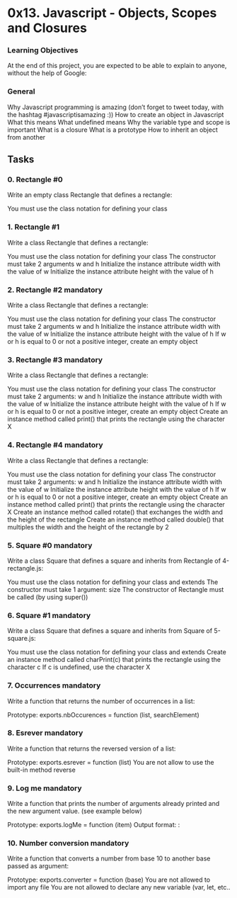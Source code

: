 # 0x13. Javascript - Objects, Scopes and Closures

### Learning Objectives

At the end of this project, you are expected to be able to explain to anyone, without the help of Google:

### General

Why Javascript programming is amazing (don’t forget to tweet today, with the hashtag #javascriptisamazing :))
How to create an object in Javascript
What this means
What undefined means
Why the variable type and scope is important
What is a closure
What is a prototype
How to inherit an object from another

## Tasks

### 0. Rectangle #0 

Write an empty class Rectangle that defines a rectangle:

You must use the class notation for defining your class

### 1. Rectangle #1 

Write a class Rectangle that defines a rectangle:

You must use the class notation for defining your class
The constructor must take 2 arguments w and h
Initialize the instance attribute width with the value of w
Initialize the instance attribute height with the value of h

### 2. Rectangle #2 mandatory

Write a class Rectangle that defines a rectangle:

You must use the class notation for defining your class
The constructor must take 2 arguments w and h
Initialize the instance attribute width with the value of w
Initialize the instance attribute height with the value of h
If w or h is equal to 0 or not a positive integer, create an empty object

### 3. Rectangle #3 mandatory

Write a class Rectangle that defines a rectangle:

You must use the class notation for defining your class
The constructor must take 2 arguments: w and h
Initialize the instance attribute width with the value of w
Initialize the instance attribute height with the value of h
If w or h is equal to 0 or not a positive integer, create an empty object
Create an instance method called print() that prints the rectangle using the character X

### 4. Rectangle #4 mandatory

Write a class Rectangle that defines a rectangle:

You must use the class notation for defining your class
The constructor must take 2 arguments: w and h
Initialize the instance attribute width with the value of w
Initialize the instance attribute height with the value of h
If w or h is equal to 0 or not a positive integer, create an empty object
Create an instance method called print() that prints the rectangle using the character X
Create an instance method called rotate() that exchanges the width and the height of the rectangle
Create an instance method called double() that multiples the width and the height of the rectangle by 2

### 5. Square #0 mandatory

Write a class Square that defines a square and inherits from Rectangle of 4-rectangle.js:

You must use the class notation for defining your class and extends
The constructor must take 1 argument: size
The constructor of Rectangle must be called (by using super())

### 6. Square #1 mandatory

Write a class Square that defines a square and inherits from Square of 5-square.js:

You must use the class notation for defining your class and extends
Create an instance method called charPrint(c) that prints the rectangle using the character c
If c is undefined, use the character X

### 7. Occurrences mandatory

Write a function that returns the number of occurrences in a list:

Prototype: exports.nbOccurences = function (list, searchElement)

### 8. Esrever mandatory

Write a function that returns the reversed version of a list:

Prototype: exports.esrever = function (list)
You are not allow to use the built-in method reverse

### 9. Log me mandatory

Write a function that prints the number of arguments already printed and the new argument value. (see example below)

Prototype: exports.logMe = function (item)
Output format: <number arguments already printed>: <current argument value>

### 10. Number conversion mandatory

Write a function that converts a number from base 10 to another base passed as argument:

Prototype: exports.converter = function (base)
You are not allowed to import any file
You are not allowed to declare any new variable (var, let, etc..
